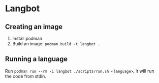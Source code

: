 # Langbot

## Creating an image

1. Install podman
2. Build an image: `podman build -t langbot .`

## Running a language

Run `podman run --rm -i langbot ./scripts/run.sh <language>`. It will run the code from stdin.

